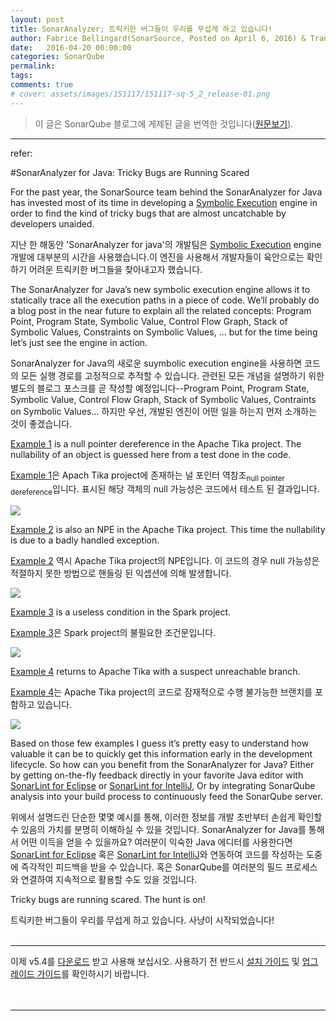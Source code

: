 ```yaml
---
layout: post
title: SonarAnalyzer; 트릭키한 버그들이 우리를 무섭게 하고 있습니다!
author: Fabrice Bellingard(SonarSource, Posted on April 6, 2016) & Translated by Moses Kim(KSQUG)
date:   2016-04-20 00:00:00
categories: SonarQube
permalink:
tags:
comments: true
# cover: assets/images/151117/151117-sq-5_2_release-01.png
---
```


> 이 글은 SonarQube 블로그에 게제된 글을 번역한 것입니다([원문보기](tricky-bugs-are-running-scared)).

---

refer:

#SonarAnalyzer for Java: Tricky Bugs are Running Scared

For the past year, the SonarSource team behind the SonarAnalyzer for Java has invested most of its time in developing a [Symbolic Execution](symbolic-execution) engine in order to find the kind of tricky bugs that are almost uncatchable by developers unaided.

지난 한 해동안 'SonarAnalyzer for java'의 개발팀은 [Symbolic Execution](symbolic-execution) engine 개발에 대부분의 시간을 사용했습니다.이 엔진을 사용해서 개발자들이 육안으로는 확인하기 어려운 트릭키한 버그들을 찾아내고자 했습니다.

The SonarAnalyzer for Java’s new symbolic execution engine allows it to statically trace all the execution paths in a piece of code. We’ll probably do a blog post in the near future to explain all the related concepts: Program Point, Program State, Symbolic Value, Control Flow Graph, Stack of Symbolic Values, Constraints on Symbolic Values, … but for the time being let’s just see the engine in action.

SonarAnalyzer for Java의 새로운 suymbolic execution engine을 사용하면 코드의 모든 실행 경로를 고정적으로 추적할 수 있습니다. 관련된 모든 개념을 설명하기 위한 별도의 블로그 포스크를 곧 작성할 예정입니다--Program Point, Program State, Symbolic Value, Control Flow Graph, Stack of Symbolic Values, Contraints on Symbolic Values... 하지만 우선, 개발된 엔진이 어떤 일을 하는지 먼저 소개하는 것이 좋겠습니다.

[symbolic-execution]: https://en.wikipedia.org/wiki/Symbolic_execution

[Example 1](example-1) is a null pointer dereference in the Apache Tika project. The nullability of an object is guessed here from a test done in the code.

[Example 1](example-1)은 Apach Tika project에 존재하는 널 포인터 역참조<sub>null pointer dereference</sub>입니다. 표시된 해당 객체의 null 가능성은 코드에서 테스트 된 결과입니다.

[example-1]: https://nemo.sonarqube.org/issues/search#issues=AVKIlkdZraow0NKfILHC

<img src='http://www.sonarqube.org/wp-content/uploads/2016/03/Apache-Tika-603x500.png'>

[Example 2](example-2) is also an NPE in the Apache Tika project. This time the nullability is due to a badly handled exception.

[Example 2](example-2) 역시 Apache Tika project의 NPE입니다. 이 코드의 경우 null 가능성은 적절하지 못한 방법으로 핸들링 된 익셉션에 의해 발생합니다.

[example-2]: https://nemo.sonarqube.org/issues/search#issues=AVKIlnZbraow0NKfILHG

<img src='http://www.sonarqube.org/wp-content/uploads/2016/03/apache-tika-2-650x367.png'>

[Example 3](example-3) is a useless condition in the Spark project.

[Example 3](example-3)은 Spark project의 불필요한 조건문입니다.

[example-3]: https://nemo.sonarqube.org/issues/search#issues=AVKjAreK1Mhx7iHfg2ON

<img src='http://www.sonarqube.org/wp-content/uploads/2016/03/spark-650x295.png'>

[Example 4](example-4) returns to Apache Tika with a suspect unreachable branch.

[Example 4](example-4)는 Apache Tika project의 코드로 잠재적으로 수행 불가능한 브랜치를 포함하고 있습니다.

[example-4]: https://nemo.sonarqube.org/issues/search#issues=AVFaGnB5poN9iFd28WNf

<img src='http://www.sonarqube.org/wp-content/uploads/2016/03/apache-tika-4-650x451.png'>

Based on those few examples I guess it’s pretty easy to understand how valuable it can be to quickly get this information early in the development lifecycle. So how can you benefit from the SonarAnalyzer for Java? Either by getting on-the-fly feedback directly in your favorite Java editor with [SonarLint for Eclipse](sonarlint-for-eclipse) or [SonarLint for IntelliJ](sonarlint-for-intellij), Or by integrating SonarQube analysis into your build process to continuously feed the SonarQube server.

위에서 설명드린 단순한 몇몇 예시를 통해, 이러한 정보를 개발 초반부터 손쉽게 확인할 수 있음의 가치를 분명히 이해하실 수 있을 것입니다. SonarAnalyzer for Java를 통해서 어떤 이득을 얻을 수 있을까요? 여러분이 익숙한 Java 에디터를 사용한다면 [SonarLint for Eclipse](sonarlint-for-eclipse) 혹은 [SonarLint for IntelliJ](sonarlint-for-intellij)와 연동하여 코드를 작성하는 도중에 즉각적인 피드백을 받을 수 있습니다. 혹은 SonarQube를 여러분의 필드 프로세스와 연결하여 지속적으로 활용할 수도 있을 것입니다.

[sonarlint-for-eclipse]: http://www.sonarlint.org/
[sonarlint-for-intellij]: http://www.sonarlint.org/

Tricky bugs are running scared. The hunt is on!

트릭키한 버그들이 우리를 무섭게 하고 있습니다. 사냥이 시작되었습니다!<br><br>

---

이제 v5.4를 [다운로드][download-sq] 받고 사용해 보십시오. 사용하기 전 반드시 [설치 가이드][installation-guide] 및 [업그레이드 가이드][upgrade-guide]를 확인하시기 바랍니다.
<br><br><br>

---

[tricky-bugs-are-running-scared]: http://www.sonarqube.org/sonaranalyzer-for-java-tricky-bugs-are-running-scared/
[download-sq]: http://www.sonarsource.org/downloads/
[installation-guide]: http://docs.sonarqube.org/display/SONAR/Installing
[upgrade-guide]: http://docs.sonarqube.org/display/SONAR/Upgrading
